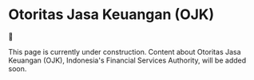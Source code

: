 # Otoritas Jasa Keuangan (OJK)

<aside>
🚧

This page is currently under construction. Content about Otoritas Jasa Keuangan (OJK), Indonesia's Financial Services Authority, will be added soon.

</aside>
